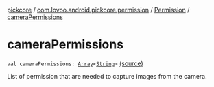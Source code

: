 [pickcore](../../index.md) / [com.lovoo.android.pickcore.permission](../index.md) / [Permission](index.md) / [cameraPermissions](./camera-permissions.md)

# cameraPermissions

`val cameraPermissions: `[`Array`](https://kotlinlang.org/api/latest/jvm/stdlib/kotlin/-array/index.html)`<`[`String`](https://kotlinlang.org/api/latest/jvm/stdlib/kotlin/-string/index.html)`>` [(source)](https://github.com/lovoo/android-pickpic/blob/master/pickcore/src/main/kotlin/com/lovoo/android/pickcore/permission/Permission.kt#L32)

List of permission that are needed to capture images from the camera.

